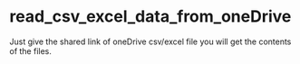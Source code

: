 # read_csv_excel_data_from_oneDrive

Just give the shared link of oneDrive csv/excel file
you will get the contents of the files.
